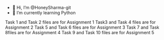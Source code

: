 - 👋 Hi, I’m @HoneySharma-git
- 🌱 I’m currently learning Python

<!---
HoneySharma-git/HoneySharma-git is a ✨ special ✨ repository because its `README.md` (this file) appears on your GitHub profile.
You can click the Preview link to take a look at your changes.
--->
Task 1 and Task 2 files are for Assignment 1
Task3 and Task 4 files are for Assignment 2
Task 5 and Task 6 files are for Assignment 3
Task 7 and Task 8files are for Assignment 4
Task 9 and Task 10 files are for Assignment 5
